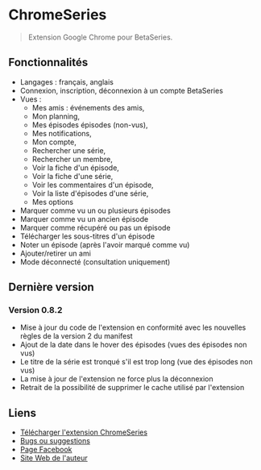 # ChromeSeries

> Extension Google Chrome pour BetaSeries.

## Fonctionnalités

* Langages : français, anglais
* Connexion, inscription, déconnexion à un compte BetaSeries
* Vues : 
	* Mes amis : événements des amis, 
	* Mon planning, 
	* Mes épisodes épisodes (non-vus), 
	* Mes notifications, 
	* Mon compte, 
	* Rechercher une série,
	* Rechercher un membre, 
	* Voir la fiche d'un épisode, 
	* Voir la fiche d'une série, 
	* Voir les commentaires d'un épisode, 
	* Voir la liste d'épisodes d'une série,
	* Mes options
* Marquer comme vu un ou plusieurs épisodes
* Marquer comme vu un ancien épisode
* Marquer comme récupéré ou pas un épisode
* Télécharger les sous-titres d'un épisode
* Noter un épisode (après l'avoir marqué comme vu)
* Ajouter/retirer un ami
* Mode déconnecté (consultation uniquement)

## Dernière version

### Version 0.8.2

* Mise à jour du code de l'extension en conformité avec les nouvelles règles de la version 2 du manifest
* Ajout de la date dans le hover des épisodes (vues des épisodes non vus)
* Le titre de la série est tronqué s'il est trop long (vue des épisodes non vus)
* La mise à jour de l'extension ne force plus la déconnexion
* Retrait de la possibilité de supprimer le cache utilisé par l'extension

## Liens

* [Télécharger l'extension ChromeSeries](https://chrome.google.com/webstore/detail/dadaekemlgdonlfgmfmjnpbgdplffpda)
* [Bugs ou suggestions](https://www.betaseries.com/bugs/chromeseries)
* [Page Facebook](http://www.facebook.com/pages/ChromeSeries/199020100116357)
* [Site Web de l'auteur](http://www.menencia.com)
